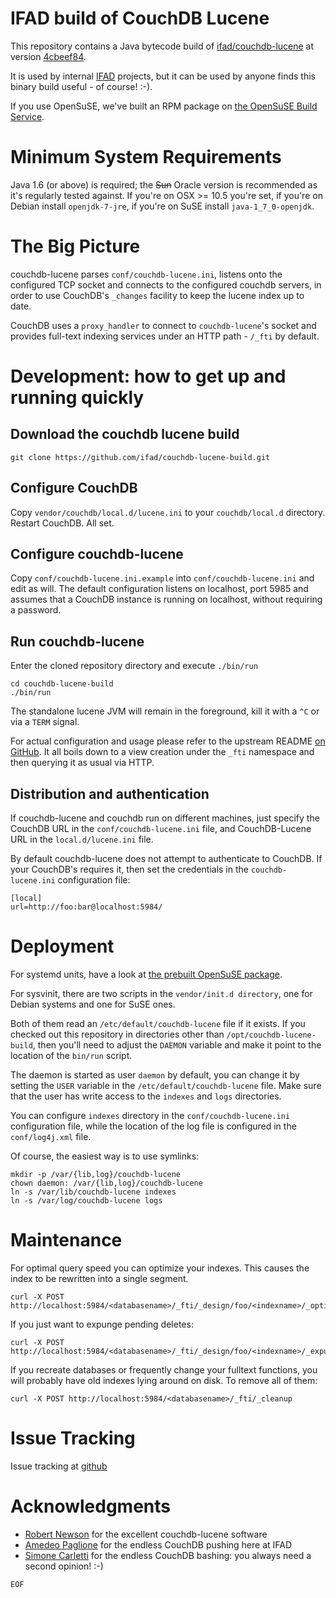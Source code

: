 IFAD build of CouchDB Lucene
============================

This repository contains a Java bytecode build of
[ifad/couchdb-lucene](https://github.com/ifad/couchdb-lucene) at version
[4cbeef84](https://github.com/ifad/couchdb-lucene/tree/4cbeef84).

It is used by internal [IFAD](http://www.ifad.org) projects, but it can be
used by anyone finds this binary build useful - of course! :-).

If you use OpenSuSE, we've built an RPM package on [the OpenSuSE Build
Service](https://build.opensuse.org/package/show/home:vjt:ifad/couchdb-lucene).

Minimum System Requirements
===========================

Java 1.6 (or above) is required; the <strike>Sun</strike> Oracle version is
recommended as it's regularly tested against. If you're on OSX &gt;= 10.5
you're set, if you're on Debian install `openjdk-7-jre`, if you're on SuSE
install `java-1_7_0-openjdk`.

The Big Picture
===============

couchdb-lucene parses `conf/couchdb-lucene.ini`, listens onto the configured
TCP socket and connects to the configured couchdb servers, in order to use
CouchDB's `_changes` facility to keep the lucene index up to date.

CouchDB uses a `proxy_handler` to connect to `couchdb-lucene`'s socket and
provides full-text indexing services under an HTTP path - `/_fti` by default.

Development: how to get up and running quickly
==============================================

Download the couchdb lucene build
---------------------------------

    git clone https://github.com/ifad/couchdb-lucene-build.git

Configure CouchDB
-----------------

Copy `vendor/couchdb/local.d/lucene.ini` to your `couchdb/local.d`
directory. Restart CouchDB. All set.

Configure couchdb-lucene
------------------------

Copy `conf/couchdb-lucene.ini.example` into `conf/couchdb-lucene.ini` and edit
as will. The default configuration listens on localhost, port 5985 and assumes
that a CouchDB instance is running on localhost, without requiring a password.

Run couchdb-lucene
------------------

Enter the cloned repository directory and execute `./bin/run`

    cd couchdb-lucene-build
    ./bin/run

The standalone lucene JVM will remain in the foreground, kill it with a `^C`
or via a `TERM` signal.

For actual configuration and usage please refer to the upstream README [on
GitHub](https://github.com/rnewson/couchdb-lucene). It all boils down to a
view creation under the `_fti` namespace and then querying it as usual via
HTTP.


Distribution and authentication
-------------------------------

If couchdb-lucene and couchdb run on different machines, just specify the
CouchDB URL in the `conf/couchdb-lucene.ini` file, and CouchDB-Lucene URL
in the `local.d/lucene.ini` file.

By default couchdb-lucene does not attempt to authenticate to CouchDB. If your
CouchDB's requires it, then set the credentials in the `couchdb-lucene.ini`
configuration file:

    [local]
    url=http://foo:bar@localhost:5984/


Deployment
==========

For systemd units, have a look at [the prebuilt OpenSuSE package](
https://build.opensuse.org/package/show/home:vjt:ifad/couchdb-lucene).

For sysvinit, there are two scripts in the `vendor/init.d directory`, one
for Debian systems and one for SuSE ones.

Both of them read an `/etc/default/couchdb-lucene` file if it exists.
If you checked out this repository in directories other than
`/opt/couchdb-lucene-build`, then you'll need to adjust the `DAEMON`
variable and make it point to the location of the `bin/run` script.

The daemon is started as user `daemon` by default, you can change it
by setting the `USER` variable in the `/etc/default/couchdb-lucene`
file. Make sure that the user has write access to the `indexes` and
`logs` directories.

You can configure `indexes` directory in the `conf/couchdb-lucene.ini`
configuration file, while the location of the log file is configured
in the `conf/log4j.xml` file.

Of course, the easiest way is to use symlinks:

    mkdir -p /var/{lib,log}/couchdb-lucene
    chown daemon: /var/{lib,log}/couchdb-lucene
    ln -s /var/lib/couchdb-lucene indexes
    ln -s /var/log/couchdb-lucene logs

Maintenance
===========

For optimal query speed you can optimize your indexes. This causes the index
to be rewritten into a single segment.

    curl -X POST http://localhost:5984/<databasename>/_fti/_design/foo/<indexname>/_optimize

If you just want to expunge pending deletes:

    curl -X POST http://localhost:5984/<databasename>/_fti/_design/foo/<indexname>/_expunge

If you recreate databases or frequently change your fulltext functions, you
will probably have old indexes lying around on disk. To remove all of them:

    curl -X POST http://localhost:5984/<databasename>/_fti/_cleanup


Issue Tracking
==============

Issue tracking at [github](http://github.com/ifad/couchdb-lucene-build/issues)


Acknowledgments
===============

* [Robert Newson](https://github.com/rnewson) for the excellent couchdb-lucene
  software
* [Amedeo Paglione](https://github.com/amedeo) for the endless CouchDB pushing
  here at IFAD
* [Simone Carletti](https://github.com/weppos) for the endless CouchDB bashing:
  you always need a second opinion! :-)

`EOF`
